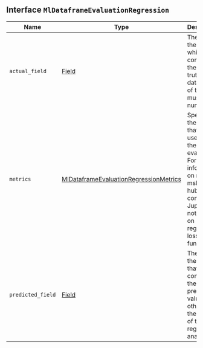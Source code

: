 ## Interface `MlDataframeEvaluationRegression`

| Name | Type | Description |
| - | - | - |
| `actual_field` | [Field](./Field.md) | The field of the index which contains the ground truth. The data type of this field must be numerical. |
| `metrics` | [MlDataframeEvaluationRegressionMetrics](./MlDataframeEvaluationRegressionMetrics.md) | Specifies the metrics that are used for the evaluation. For more information on mse, msle, and huber, consult the Jupyter notebook on regression loss functions. |
| `predicted_field` | [Field](./Field.md) | The field in the index that contains the predicted value, in other words the results of the regression analysis. |
